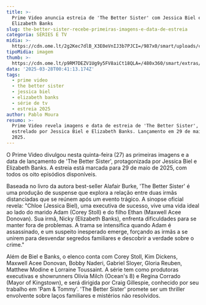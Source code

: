 ```yaml
---
title: >-
  Prime Video anuncia estreia de 'The Better Sister' com Jessica Biel e
  Elizabeth Banks
slug: the-better-sister-recebe-primeiras-imagens-e-data-de-estreia
categoria: SÉRIES E TV
midia: >-
  https://cdn.ome.lt/2g2Kec7dlB_X3E0eVnIJ3b7PJCI=/987x0/smart/uploads/conteudo/fotos/Design_sem_nome_-_2025-03-27T213411.939.png
tipoMidia: imagem
thumb: >-
  https://cdn.ome.lt/p9RM7DEZV1Ug9y5FV8aiCt18QLA=/480x360/smart/extras/conteudos/Design_sem_nome_-_2025-03-27T213411.939.png
data: '2025-03-28T00:41:13.174Z'
tags:
  - prime video
  - the better sister
  - jessica biel
  - elizabeth banks
  - série de tv
  - estreia 2025
author: Pablo Moura
resumo: >-
  Prime Video revela imagens e data de estreia de 'The Better Sister', thriller
  estrelado por Jessica Biel e Elizabeth Banks. Lançamento em 29 de maio de
  2025.
---
```


O Prime Video divulgou nesta quinta-feira (27) as primeiras imagens e a data de lançamento de 'The Better Sister', protagonizada por Jessica Biel e Elizabeth Banks. A estreia está marcada para 29 de maio de 2025, com todos os oito episódios disponíveis.

Baseada no livro da autora best-seller Alafair Burke, 'The Better Sister' é uma produção de suspense que explora a relação entre duas irmãs distanciadas que se reúnem após um evento trágico. A sinopse oficial revela: "Chloe (Jessica Biel), uma executiva de sucesso, vive uma vida ideal ao lado do marido Adam (Corey Stoll) e do filho Ethan (Maxwell Acee Donovan). Sua irmã, Nicky (Elizabeth Banks), enfrenta dificuldades para se manter fora de problemas. A trama se intensifica quando Adam é assassinado, e um suspeito inesperado emerge, forçando as irmãs a se unirem para desvendar segredos familiares e descobrir a verdade sobre o crime."

Além de Biel e Banks, o elenco conta com Corey Stoll, Kim Dickens, Maxwell Acee Donovan, Bobby Naderi, Gabriel Sloyer, Gloria Reuben, Matthew Modine e Lorraine Toussaint. A série tem como produtoras executivas e showrunners Olivia Milch (Ocean's 8) e Regina Corrado (Mayor of Kingstown), e será dirigida por Craig Gillespie, conhecido por seu trabalho em 'Pam & Tommy'. 'The Better Sister' promete ser um thriller envolvente sobre laços familiares e mistérios não resolvidos.
